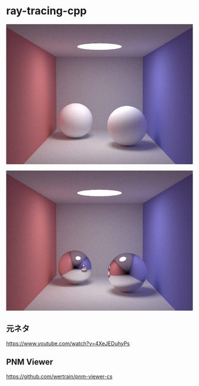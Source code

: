 # ray-tracing-cpp

![Screenshot1](https://github.com/wertrain/ray-tracing-cpp/blob/master/Image/w800-h600-s3000-d10.png)

![Screenshot2](https://github.com/wertrain/ray-tracing-cpp/blob/master/Image/w800-h600-s3000-d10_mirror.png)

## 元ネタ
https://www.youtube.com/watch?v=4XeJEDuhyPs

## PNM Viewer
https://github.com/wertrain/pnm-viewer-cs
